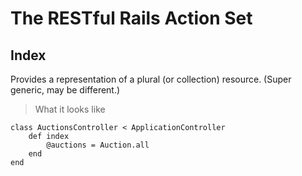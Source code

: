 # The RESTful Rails Action Set

## Index

Provides a representation of a plural (or collection) resource. (Super generic, may be different.) 

> What it looks like
    
    class AuctionsController < ApplicationController 
        def index
            @auctions = Auction.all 
        end
    end

